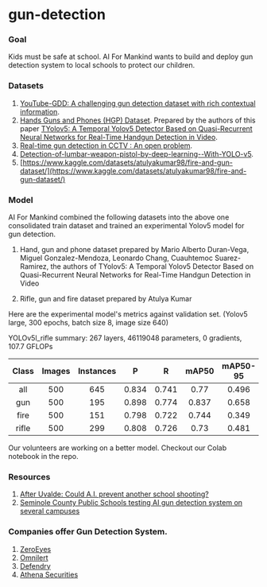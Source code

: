 # gun-detection

### Goal
Kids must be safe at school. AI For Mankind wants to build and deploy gun detection system to local schools to protect our children.

### Datasets
1. [YouTube-GDD: A challenging gun detection dataset with rich contextual information](https://github.com/UCAS-GYX/YouTube-GDD).
2. [Hands Guns and Phones (HGP) Dataset](https://drive.google.com/file/d/138Zp7MuchcS4He6LBFSTow5q97BwnpWv).
Prepared by the authors of this paper [TYolov5: A Temporal Yolov5 Detector Based on Quasi-Recurrent Neural Networks for Real-Time Handgun Detection in Video](https://www.researchgate.net/profile/Cuauhtemoc-Suarez-Ramirez-3/publication/356339851_TYolov5_A_Temporal_Yolov5_Detector_Based_on_Quasi-Recurrent_Neural_Networks_for_Real-Time_Handgun_Detection_in_Video).
3. [Real-time gun detection in CCTV : An open problem](https://github.com/Deepknowledge-US/US-Real-time-gun-detection-in-CCTV-An-open-problem-dataset).
4. [Detection-of-lumbar-weapon-pistol-by-deep-learning--With-YOLO-v5](https://github.com/amin-tohidi/Detection-of-pistol-by-deep-learning-With-YOLO_v5).
5. [https://www.kaggle.com/datasets/atulyakumar98/fire-and-gun-dataset/](https://www.kaggle.com/datasets/atulyakumar98/fire-and-gun-dataset/)


### Model
AI For Mankind combined the following datasets into the above one consolidated train dataset and trained an experimental Yolov5 model for gun detection.

1. Hand, gun and phone dataset prepared by
Mario Alberto Duran-Vega, Miguel Gonzalez-Mendoza, Leonardo Chang, Cuauhtemoc Suarez-Ramirez, the authors of TYolov5: A Temporal Yolov5 Detector Based on Quasi-Recurrent Neural Networks for Real-Time Handgun Detection in Video

2. Rifle, gun and fire dataset prepared by Atulya Kumar

Here are the experimental model's metrics against validation set. (Yolov5 large, 300 epochs, batch size 8, image size 640)

YOLOv5l_rifle summary: 267 layers, 46119048 parameters, 0 gradients, 107.7 GFLOPs


| Class | Images | Instances |   P   |   R   | mAP50 | mAP50-95 |
|:-----:|:------:|:---------:|:-----:|:-----:|:-----:|:--------:|
| all   | 500    | 645       | 0.834 | 0.741 | 0.77  | 0.496    |
| gun   | 500    | 195       | 0.898 | 0.774 | 0.837 | 0.658    |
| fire  | 500    | 151       | 0.798 | 0.722 | 0.744 | 0.349    |
| rifle | 500    | 299       | 0.808 | 0.726 | 0.73  | 0.481    |
                

Our volunteers are working on a better model. Checkout our Colab notebook in the repo.


### Resources
1. [After Uvalde: Could A.I. prevent another school shooting?](https://fortune.com/2022/05/31/ai-prevent-uvalde-mass-school-shooting/)
2. [Seminole County Public Schools testing AI gun detection system on several campuses](https://www.wesh.com/article/seminole-ai-gun-detection/40120102#)

### Companies offer Gun Detection System.
1. [ZeroEyes](https://zeroeyes.com/)
2. [Omnilert](https://www.omnilert.com/)
3. [Defendry](https://defendry.com/)
4. [Athena Securities](https://www.athena-security.com/)

